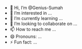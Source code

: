 - 👋 Hi, I’m @Genius-Sumah
- 👀 I’m interested in ...
- 🌱 I’m currently learning ...
- 💞️ I’m looking to collaborate on ...
- 📫 How to reach me ...
- 😄 Pronouns: ...
- ⚡ Fun fact: ...

<!---
Genius-Sumah/Genius-Sumah is a ✨ special ✨ repository because its `README.md` (this file) appears on your GitHub profile.
You can click the Preview link to take a look at your changes.
--->
